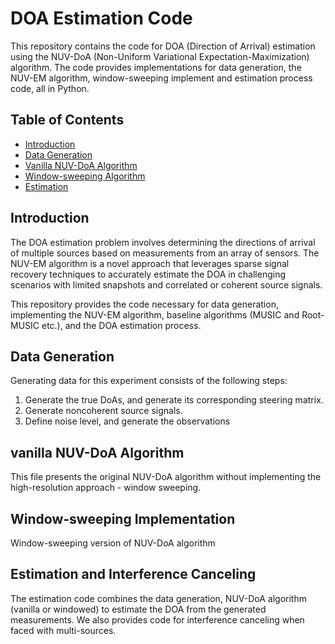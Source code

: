 # DOA Estimation Code

This repository contains the code for DOA (Direction of Arrival) estimation using the NUV-DoA (Non-Uniform Variational Expectation-Maximization) algorithm. The code provides implementations for data generation, the NUV-EM algorithm, window-sweeping implement and estimation process code, all in Python.

## Table of Contents

- [Introduction](#introduction)
- [Data Generation](#data-generation)
- [Vanilla NUV-DoA Algorithm](#vanilla-nuv-doa-algorithm)
- [Window-sweeping Algorithm](#window-sweeping)
- [Estimation](#estimation)

## Introduction

The DOA estimation problem involves determining the directions of arrival of multiple sources based on measurements from an array of sensors. The NUV-EM algorithm is a novel approach that leverages sparse signal recovery techniques to accurately estimate the DOA in challenging scenarios with limited snapshots and correlated or coherent source signals.

This repository provides the code necessary for data generation, implementing the NUV-EM algorithm, baseline algorithms (MUSIC and Root-MUSIC etc.), and the DOA estimation process.

## Data Generation

Generating data for this experiment consists of the following steps:
1. Generate the true DoAs, and generate its corresponding steering matrix.
2. Generate noncoherent source signals.
3. Define noise level, and generate the observations

## vanilla NUV-DoA Algorithm

This file presents the original NUV-DoA algorithm without implementing the high-resolution approach - window sweeping.

## Window-sweeping Implementation

Window-sweeping version of NUV-DoA algorithm

## Estimation and Interference Canceling

The estimation code combines the data generation, NUV-DoA algorithm (vanilla or windowed) to estimate the DOA from the generated measurements. We also provides code for interference canceling when faced with multi-sources.


